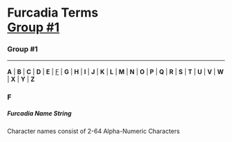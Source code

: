 # Furcadia Terms<br /><a href="#group-1">Group #1</a>

### Group #1<hr />
**A** \| **B** \| **C** \| **D** \| **E** \| <a href="#f">F</a> \| **G** \| **H** \| **I** \| **J** \| **K** \| **L** \| **M** \| **N** \| **O** \| **P** \| **Q** \| **R** \| **S** \| **T** \| **U** \| **V** \| **W** \| **X** \| **Y** \| **Z**
<br />


### F


##### Furcadia Name String

Character names consist of 2-64 Alpha-Numeric Characters




